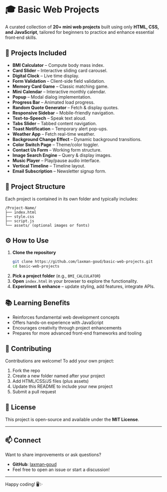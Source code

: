 # 🎓 Basic Web Projects

A curated collection of **20+ mini web projects** built using only **HTML, CSS, and JavaScript**, tailored for beginners to practice and enhance essential front‑end skills.

## 🚀 Projects Included

- **BMI Calculator** – Compute body mass index.
- **Card Slider** – Interactive sliding card carousel.
- **Digital Clock** – Live time display.
- **Form Validation** – Client-side field validation.
- **Memory Card Game** – Classic matching game.
- **Mini Calendar** – Interactive monthly calendar.
- **Popup** – Modal dialog implementation.
- **Progress Bar** – Animated load progress.
- **Random Quote Generator** – Fetch & display quotes.
- **Responsive Sidebar** – Mobile-friendly navigation.
- **Text‑to‑Speech** – Speak text aloud.
- **Tabs Slider** – Tabbed content navigation.
- **Toast Notification** – Temporary alert pop-ups.
- **Weather App** – Fetch real-time weather.
- **Background Change Effect** – Dynamic background transitions.
- **Color Switch Page** – Theme/color toggler.
- **Contact Us Form** – Working form structure.
- **Image Search Engine** – Query & display images.
- **Music Player** – Play/pause audio interface.
- **Vertical Timeline** – Timeline layout.
- **Email Subscription** – Newsletter signup form.

## 📁 Project Structure

Each project is contained in its own folder and typically includes:

```
/Project-Name/
├── index.html
├── style.css
├── script.js
└── assets/ (optional images or fonts)
```

## ⚙️ How to Use

1. **Clone the repository**
   ```bash
   git clone https://github.com/laxman-goud/basic-web-projects.git
   cd basic-web-projects
   ```
2. **Pick a project folder** (e.g., `BMI_CALCULATOR`)
3. **Open** `index.html` in your browser to explore the functionality.
4. **Experiment & enhance** – update styling, add features, integrate APIs.

## 📚 Learning Benefits

- Reinforces fundamental web development concepts
- Offers hands-on experience with JavaScript
- Encourages creativity through project enhancements
- Prepares for more advanced front-end frameworks and tooling

## 🌟 Contributing

Contributions are welcome! To add your own project:

1. Fork the repo
2. Create a new folder named after your project
3. Add HTML/CSS/JS files (plus assets)
4. Update this README to include your new project
5. Submit a pull request

## 📄 License

This project is open-source and available under the **MIT License**.

---

## 📫 Connect

Want to share improvements or ask questions?
- **GitHub**: [laxman‑goud](https://github.com/laxman-goud)
- Feel free to open an issue or start a discussion!

---

Happy coding! 🖥️✨
